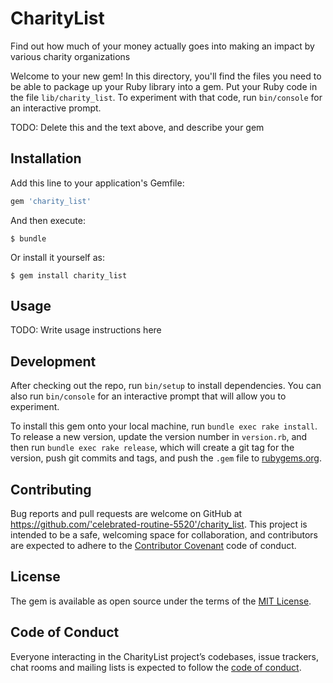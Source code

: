 # CharityList

Find out how much of your money actually goes into making an impact by various charity organizations

Welcome to your new gem! In this directory, you'll find the files you need to be able to package up your Ruby library into a gem. Put your Ruby code in the file `lib/charity_list`. To experiment with that code, run `bin/console` for an interactive prompt.

TODO: Delete this and the text above, and describe your gem

## Installation

Add this line to your application's Gemfile:

```ruby
gem 'charity_list'
```

And then execute:

    $ bundle

Or install it yourself as:

    $ gem install charity_list

## Usage

TODO: Write usage instructions here

## Development

After checking out the repo, run `bin/setup` to install dependencies. You can also run `bin/console` for an interactive prompt that will allow you to experiment.

To install this gem onto your local machine, run `bundle exec rake install`. To release a new version, update the version number in `version.rb`, and then run `bundle exec rake release`, which will create a git tag for the version, push git commits and tags, and push the `.gem` file to [rubygems.org](https://rubygems.org).

## Contributing

Bug reports and pull requests are welcome on GitHub at https://github.com/'celebrated-routine-5520'/charity_list. This project is intended to be a safe, welcoming space for collaboration, and contributors are expected to adhere to the [Contributor Covenant](http://contributor-covenant.org) code of conduct.

## License

The gem is available as open source under the terms of the [MIT License](https://opensource.org/licenses/MIT).

## Code of Conduct

Everyone interacting in the CharityList project’s codebases, issue trackers, chat rooms and mailing lists is expected to follow the [code of conduct](https://github.com/'celebrated-routine-5520'/charity_list/blob/master/CODE_OF_CONDUCT.md).
